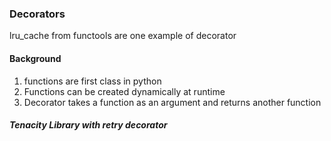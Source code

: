 ### Decorators

lru_cache from functools are one example of decorator  

#### Background
1. functions are first class in python
2. Functions can be created dynamically at runtime
3. Decorator takes a function as an argument and returns another function

##### Tenacity Library with retry decorator
